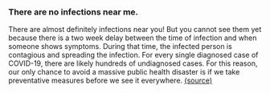 ### There are no infections near me.

There are almost definitely infections near you! But you cannot see them yet because there is a two week delay between the time of infection and when someone shows symptoms. During that time, the infected person is contagious and spreading the infection. For every single diagnosed case of COVID-19, there are likely hundreds of undiagnosed cases. For this reason, our only chance to avoid a massive public health disaster is if we take preventative measures before we see it everywhere. [(source)](https://www.cnn.com/2020/03/14/health/coronavirus-asymptomatic-spread/index.html)